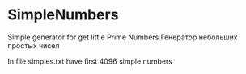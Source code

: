 # SimpleNumbers
Simple generator for get little Prime Numbers
Генератор небольших простых чисел

In file simples.txt have first 4096 simple numbers
